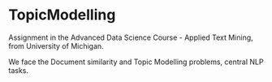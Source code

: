 # TopicModelling
Assignment in the Advanced Data Science Course - Applied Text Mining, from University of Michigan.

We face the Document similarity and Topic Modelling problems, central NLP tasks.
